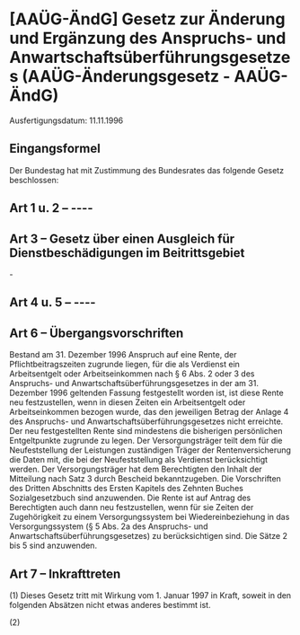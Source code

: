 # [AAÜG-ÄndG] Gesetz zur Änderung und Ergänzung des Anspruchs- und Anwartschaftsüberführungsgesetzes  (AAÜG-Änderungsgesetz - AAÜG-ÄndG)

Ausfertigungsdatum: 11.11.1996

 

## Eingangsformel

Der Bundestag hat mit Zustimmung des Bundesrates das folgende Gesetz beschlossen:


## Art 1 u. 2 – ----


## Art 3 – Gesetz über einen Ausgleich für Dienstbeschädigungen im Beitrittsgebiet

\-


## Art 4 u. 5 – ----


## Art 6 – Übergangsvorschriften

Bestand am 31. Dezember 1996 Anspruch auf eine Rente, der Pflichtbeitragszeiten zugrunde liegen, für die als Verdienst ein Arbeitsentgelt oder Arbeitseinkommen nach § 6 Abs. 2 oder 3 des Anspruchs- und Anwartschaftsüberführungsgesetzes in der am 31. Dezember 1996 geltenden Fassung festgestellt worden ist, ist diese Rente neu festzustellen, wenn in diesen Zeiten ein Arbeitsentgelt oder Arbeitseinkommen bezogen wurde, das den jeweiligen Betrag der Anlage 4 des Anspruchs- und Anwartschaftsüberführungsgesetzes nicht erreichte. Der neu festgestellten Rente sind mindestens die bisherigen persönlichen Entgeltpunkte zugrunde zu legen. Der Versorgungsträger teilt dem für die Neufeststellung der Leistungen zuständigen Träger der Rentenversicherung die Daten mit, die bei der Neufeststellung als Verdienst berücksichtigt werden. Der Versorgungsträger hat dem Berechtigten den Inhalt der Mitteilung nach Satz 3 durch Bescheid bekanntzugeben. Die Vorschriften des Dritten Abschnitts des Ersten Kapitels des Zehnten Buches Sozialgesetzbuch sind anzuwenden. Die Rente ist auf Antrag des Berechtigten auch dann neu festzustellen, wenn für sie Zeiten der Zugehörigkeit zu einem Versorgungssystem bei Wiedereinbeziehung in das Versorgungssystem (§ 5 Abs. 2a des Anspruchs- und Anwartschaftsüberführungsgesetzes) zu berücksichtigen sind. Die Sätze 2 bis 5 sind anzuwenden.


## Art 7 – Inkrafttreten

(1) Dieses Gesetz tritt mit Wirkung vom 1. Januar 1997 in Kraft, soweit in den folgenden Absätzen nicht etwas anderes bestimmt ist.

(2)
